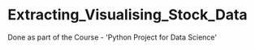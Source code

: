 # Extracting_Visualising_Stock_Data 
Done as part of the Course - 'Python Project for Data Science'

